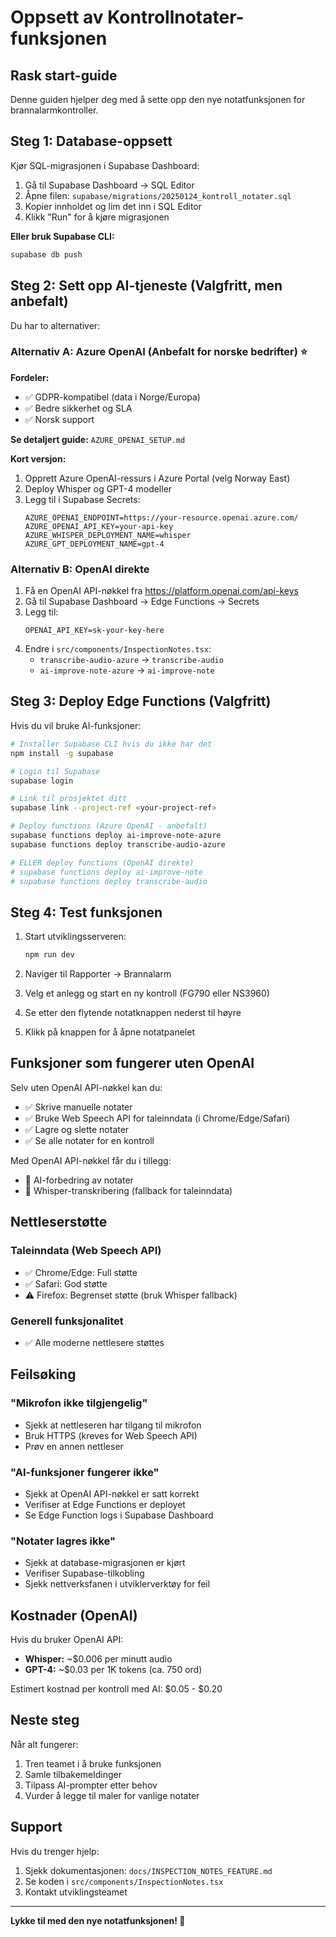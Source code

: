 # Oppsett av Kontrollnotater-funksjonen

## Rask start-guide

Denne guiden hjelper deg med å sette opp den nye notatfunksjonen for brannalarmkontroller.

## Steg 1: Database-oppsett

Kjør SQL-migrasjonen i Supabase Dashboard:

1. Gå til Supabase Dashboard → SQL Editor
2. Åpne filen: `supabase/migrations/20250124_kontroll_notater.sql`
3. Kopier innholdet og lim det inn i SQL Editor
4. Klikk "Run" for å kjøre migrasjonen

**Eller bruk Supabase CLI:**

```bash
supabase db push
```

## Steg 2: Sett opp AI-tjeneste (Valgfritt, men anbefalt)

Du har to alternativer:

### Alternativ A: Azure OpenAI (Anbefalt for norske bedrifter) ⭐

**Fordeler:**
- ✅ GDPR-kompatibel (data i Norge/Europa)
- ✅ Bedre sikkerhet og SLA
- ✅ Norsk support

**Se detaljert guide:** `AZURE_OPENAI_SETUP.md`

**Kort versjon:**
1. Opprett Azure OpenAI-ressurs i Azure Portal (velg Norway East)
2. Deploy Whisper og GPT-4 modeller
3. Legg til i Supabase Secrets:
   ```
   AZURE_OPENAI_ENDPOINT=https://your-resource.openai.azure.com/
   AZURE_OPENAI_API_KEY=your-api-key
   AZURE_WHISPER_DEPLOYMENT_NAME=whisper
   AZURE_GPT_DEPLOYMENT_NAME=gpt-4
   ```

### Alternativ B: OpenAI direkte

1. Få en OpenAI API-nøkkel fra https://platform.openai.com/api-keys
2. Gå til Supabase Dashboard → Edge Functions → Secrets
3. Legg til:
   ```
   OPENAI_API_KEY=sk-your-key-here
   ```
4. Endre i `src/components/InspectionNotes.tsx`:
   - `transcribe-audio-azure` → `transcribe-audio`
   - `ai-improve-note-azure` → `ai-improve-note`

## Steg 3: Deploy Edge Functions (Valgfritt)

Hvis du vil bruke AI-funksjoner:

```bash
# Installer Supabase CLI hvis du ikke har det
npm install -g supabase

# Login til Supabase
supabase login

# Link til prosjektet ditt
supabase link --project-ref <your-project-ref>

# Deploy functions (Azure OpenAI - anbefalt)
supabase functions deploy ai-improve-note-azure
supabase functions deploy transcribe-audio-azure

# ELLER deploy functions (OpenAI direkte)
# supabase functions deploy ai-improve-note
# supabase functions deploy transcribe-audio
```

## Steg 4: Test funksjonen

1. Start utviklingsserveren:
   ```bash
   npm run dev
   ```

2. Naviger til Rapporter → Brannalarm
3. Velg et anlegg og start en ny kontroll (FG790 eller NS3960)
4. Se etter den flytende notatknappen nederst til høyre
5. Klikk på knappen for å åpne notatpanelet

## Funksjoner som fungerer uten OpenAI

Selv uten OpenAI API-nøkkel kan du:
- ✅ Skrive manuelle notater
- ✅ Bruke Web Speech API for taleinndata (i Chrome/Edge/Safari)
- ✅ Lagre og slette notater
- ✅ Se alle notater for en kontroll

Med OpenAI API-nøkkel får du i tillegg:
- 🤖 AI-forbedring av notater
- 🎤 Whisper-transkribering (fallback for taleinndata)

## Nettleserstøtte

### Taleinndata (Web Speech API)
- ✅ Chrome/Edge: Full støtte
- ✅ Safari: God støtte
- ⚠️ Firefox: Begrenset støtte (bruk Whisper fallback)

### Generell funksjonalitet
- ✅ Alle moderne nettlesere støttes

## Feilsøking

### "Mikrofon ikke tilgjengelig"
- Sjekk at nettleseren har tilgang til mikrofon
- Bruk HTTPS (kreves for Web Speech API)
- Prøv en annen nettleser

### "AI-funksjoner fungerer ikke"
- Sjekk at OpenAI API-nøkkel er satt korrekt
- Verifiser at Edge Functions er deployet
- Se Edge Function logs i Supabase Dashboard

### "Notater lagres ikke"
- Sjekk at database-migrasjonen er kjørt
- Verifiser Supabase-tilkobling
- Sjekk nettverksfanen i utviklerverktøy for feil

## Kostnader (OpenAI)

Hvis du bruker OpenAI API:
- **Whisper:** ~$0.006 per minutt audio
- **GPT-4:** ~$0.03 per 1K tokens (ca. 750 ord)

Estimert kostnad per kontroll med AI: $0.05 - $0.20

## Neste steg

Når alt fungerer:
1. Tren teamet i å bruke funksjonen
2. Samle tilbakemeldinger
3. Tilpass AI-prompter etter behov
4. Vurder å legge til maler for vanlige notater

## Support

Hvis du trenger hjelp:
1. Sjekk dokumentasjonen: `docs/INSPECTION_NOTES_FEATURE.md`
2. Se koden i `src/components/InspectionNotes.tsx`
3. Kontakt utviklingsteamet

---

**Lykke til med den nye notatfunksjonen! 🎉**
